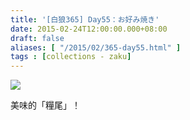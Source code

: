 ```yaml
---
title: '[白狼365] Day55：お好み焼き'
date: 2015-02-24T12:00:00.000+08:00
draft: false
aliases: [ "/2015/02/365-day55.html" ]
tags : [collections - zaku]
---
```


![](/images/zaku055.jpg)

美味的「糧尾」！
